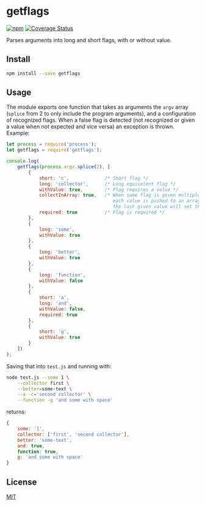 # getflags

[![npm](https://img.shields.io/npm/v/getflags.svg)](https://www.npmjs.com/package/getflags)
[![Coverage Status](https://coveralls.io/repos/github/knordman/getflags/badge.svg?branch=master)](https://coveralls.io/github/knordman/getflags?branch=master)

Parses arguments into long and short flags, with or without value. 

## Install

```bash
npm install --save getflags
```

## Usage

The module exports one function that takes as arguments the `argv` 
array (`splice` from 2 to only include the program arguments), and a
configuration of recognized flags. When a false flag is detected (not 
recognized or given a value when not expected and vice versa) an 
exception is thrown. Example:

```js
let process = require('process');
let getflags = require('getflags');

console.log(
    getflags(process.argv.splice(2), [
        {
            short: 'c',             /* Short flag */
            long: 'collector',      /* Long equivalent flag */
            withValue: true,        /* Flag requires a value */
            collectInArray: true,   /* When same flag is given multiple times, 
                                       each value is pushed to an array, otherwise
                                       the last given value will set the flag value */
            required: true          /* Flag is required */
        },
        {
            long: 'some',
            withValue: true
        },
        {
            long: 'better',
            withValue: true
        },
        {
            long: 'function',
            withValue: false
        },
        {
            short: 'a',
            long: 'and',
            withValue: false,
            required: true
        },
        {
            short: 'g',
            withValue: true
        }
    ])
);
```

Saving that into `test.js` and running with:

```bash
node test.js --some 1 \
    --collector first \
    --better=some-text \
    --a -c='second collector' \
    --function -g 'and some with space'
```

returns:

```js
{ 
    some: '1',
    collector: ['first', 'second collector'],
    better: 'some-text',
    and: true,
    function: true,
    g: 'and some with space'
}
```

## License

[MIT](LICENSE)
